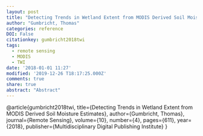 ```yaml
---
layout: post
title: "Detecting Trends in Wetland Extent from MODIS Derived Soil Moisture Estimates"
author: "Gumbricht, Thomas"
categories: reference
DOI: False
citationkey: gumbricht2018twi
tags:
  - remote sensing
  - MODIS
  - TWI
date: '2018-01-01 11:27'
modified: '2019-12-26 T18:17:25.000Z'
comments: true
share: true
abstract: "Abstract"
---
```

@article{gumbricht2018twi,
  title={Detecting Trends in Wetland Extent from MODIS Derived Soil Moisture Estimates},
  author={Gumbricht, Thomas},
  journal={Remote Sensing},
  volume={10},
  number={4},
  pages={611},
  year={2018},
  publisher={Multidisciplinary Digital Publishing Institute}
}

